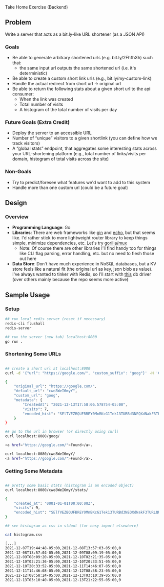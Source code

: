 Take Home Exercise (Backend)

## Problem
Write a server that acts as a bit.ly-like URL shortener (as a JSON API)

### Goals

- Be able to generate arbitrary shortened urls (e.g. bit.ly/2FhfhXh) such that:
  - the same input url outputs the same shortened url (i.e. it's deterministic)
- Be able to create a custom short link urls (e.g., bit.ly/my-custom-link)
- Handle the actual redirect from short url → original url
- Be able to return the following stats about a given short url to the api consumer:
  - When the link was created
  - Total number of visits
  - A histogram of the total number of visits per day

### Future Goals (Extra Credit)

- Deploy the server to an accessible URL
- Number of “unique” visitors to a given shortlink (you can define how we track visitors)
- A “global stats” endpoint, that aggregates some interesting stats across your URL-shortening platform (e.g., total number of links/visits per domain, histogram of total visits across the site)

### Non-Goals

- Try to predict/foresee what features we'd want to add to this system
- Handle more than one custom url (could be a future goal)

## Design

### Overview

- **Programming Language**: Go
- **Libraries**: There are web frameworks like [gin](https://github.com/gin-gonic/gin) and [echo](https://github.com/labstack/echo), but that seems like. I'd rather stick to more lightweight router library to keep things simple, minimize dependencies, etc. Let's try [gorilla/mux](https://github.com/gorilla/mux)
  - Note: Of course there are other libraries I'll find handy too for things like CLI flag parsing, error handling, etc. but no need to flesh those out here
- **Data Store**: Don't have much experience in NoSQL databases, but a KV store feels like a natural fit (the original url as key, json blob as value). I've always wanted to tinker with Redis, so I'll start with [this](https://github.com/go-redis/redis) db driver (over others mainly because the repo seems more active)

## Sample Usage

### Setup

```bash
## run local redis server (reset if necessary)
redis-cli flushall
redis-server

## run the server (new tab) localhost:8080
go run .

```

### Shortening Some URLs

```bash

## create a short url at localhost:8080
curl -d '{"url": "https://google.com/", "custom_suffix": "goog"}' -H 'Content-Type: application/json' localhost:8080/shorten/

{
    "original_url": "https://google.com/",
    "default_url": "cwe8WeI6myY",
    "custom_url": "goog",
    "metadata": {
        "CreatedAt": "2021-12-13T17:58:06.578754-05:00",
        "visits": 7,
        "encoded_hist": "SElTVEZBQUFBREY0MnBKcG1Tek13TURBd3NEQXdNakF3TURLQUFLTWJRdEFWT0w5bUgvMkg4QWlERy9ibVBrQUFRQUEvLytIL3dmRg=="
    }
}

## go to the url in browser (or directly using curl)
curl localhost:8080/goog/

<a href="https://google.com/">Found</a>.

curl localhost:8080/cwe8WeI6myY/
<a href="https://google.com/">Found</a>.

```

### Getting Some Metadata

```bash

## pretty some basic stats (histogram is an encoded object)
curl localhost:8080/cwe8WeI6myY/stats/

{
    "created_at": "0001-01-01T00:00:00Z",
    "visits": 9,
    "encoded_hist": "SElTVEZBQUFBREY0MnBKcG1Tek13TURBd3NEQXdNakF3TURLQUFLTWJRdEFWT0w5bUgvMkg4QWlERy9ibUlVQUFRQUEvLytJQXdmSg=="
}

## see histogram as csv in stdout (for easy import elsewhere)

cat histogram.csv

[...]
2021-12-07T19:44:48-05:00,2021-12-08T13:57:03-05:00,0
2021-12-08T13:57:04-05:00,2021-12-09T08:09:19-05:00,0
2021-12-09T08:09:20-05:00,2021-12-10T02:21:35-05:00,0
2021-12-10T02:21:36-05:00,2021-12-10T20:33:51-05:00,0
2021-12-10T20:33:52-05:00,2021-12-11T14:46:07-05:00,0
2021-12-11T14:46:08-05:00,2021-12-12T08:58:23-05:00,0
2021-12-12T08:58:24-05:00,2021-12-13T03:10:39-05:00,0
2021-12-13T03:10:40-05:00,2021-12-13T21:22:55-05:00,9

```
